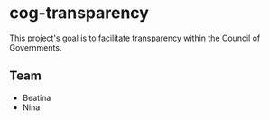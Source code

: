 # cog-transparency
This project's goal is to facilitate transparency within the Council of Governments.

## Team
* Beatina
* Nina
